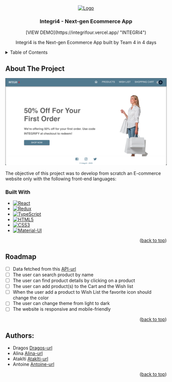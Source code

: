 <!-- PROJECT LOGO -->
<div align="center">
    <a href="https://www.freepnglogos.com/pics/shopping-cart" title="Image from freepnglogos.com">
    <img src="https://www.freepnglogos.com/uploads/shopping-cart-png/shopping-cart-svg-png-icon-download-28.png" width="80" height="80" alt="Logo"/>
    </a>

<h3 align="center">Integri4 - Next-gen Ecommerce App</h3>
  [VIEW DEMO](https://integrifour.vercel.app/ "INTEGRI4")
  <p align="center">
    Integri4 is the Next-gen Ecommerce App built by Team 4 in 4 days
    <br />
  </p>
</div>


<!-- TABLE OF CONTENTS -->
<details>
  <summary>Table of Contents</summary>
  <ol>
    <li>
      <a href="#about-the-project">About The Project</a>
      <ul>
        <li><a href="#built-with">Built With</a></li>
      </ul>
    </li>
    <li><a href="#roadmap">Roadmap</a></li>
    <li><a href="#authors">Authors</a></li>
  </ol>
</details>



<!-- ABOUT THE PROJECT -->
## About The Project
![Screenshot](src/assets/Integri4.png)

The objective of this project was to develop from scratch an E-commerce website only with the following front-end languages:

### Built With

* [![React][React.js]][React-url]
* [![Redux][Redux]][Redux-url]
* [![TypeScript][TypeScript]][TypeScript-url]
* [![HTML5][HTML5]][HTML5-url]
* [![CSS3][CSS3]][CSS3-url]
* [![Material-UI][Material-UI]][Material-UI-url]

<p align="right">(<a href="#readme-top">back to top</a>)</p>

<!-- ROADMAP -->
## Roadmap

- [ ] Data fetched from this [API-url]
- [ ] The user can search product by name
- [ ] The user can find product details by clicking on a product
- [ ] The user can add product(s) to the Cart and the Wish list
- [ ] When the user add a product to Wish List the favorite icon should change the color
- [ ] The user can change theme from light to dark
- [ ] The website is responsive and mobile-friendly

<p align="right">(<a href="#readme-top">back to top</a>)</p>

<!-- AUTHORS -->
## Authors:
* Dragos [Dragos-url]
* Alina [Alina-url]
* Ataklti [Ataklti-url]
* Antoine [Antoine-url]

<p align="right">(<a href="#readme-top">back to top</a>)</p>


<!-- MARKDOWN LINKS & IMAGES -->
<!-- https://www.markdownguide.org/basic-syntax/#reference-style-links -->
[React.js]: https://img.shields.io/badge/React-20232A?style=for-the-badge&logo=react&logoColor=61DAFB
[React-url]: https://reactjs.org/
[Redux]: https://img.shields.io/badge/Redux-593D88?style=for-the-badge&logo=redux&logoColor=white
[Redux-url]: https://redux-toolkit.js.org/
[TypeScript]: https://img.shields.io/badge/TypeScript-007ACC?style=for-the-badge&logo=typescript&logoColor=white
[TypeScript-url]: https://www.typescriptlang.org/
[HTML5]: https://img.shields.io/badge/HTML5-E34F26?style=for-the-badge&logo=html5&logoColor=white
[HTML5-url]: https://html.spec.whatwg.org/multipage/
[CSS3]: https://img.shields.io/badge/CSS3-1572B6?style=for-the-badge&logo=css3&logoColor=white
[CSS3-url]: https://www.w3.org/Style/CSS/Overview.en.html
[Material-UI]: https://img.shields.io/badge/Material--UI-0081CB?style=for-the-badge&logo=material-ui&logoColor=white
[Material-UI-url]: https://mui.com/
[API-url]: https://fakestoreapi.com/products
[Dragos-url]: https://github.com/hellodrvgos
[Alina-url]: https://github.com/AlinaCGM
[Ataklti-url]: https://github.com/B324W17
[Antoine-url]: https://github.com/Ant1ne
